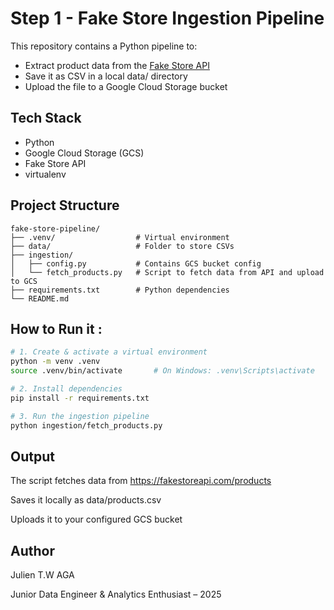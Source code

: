 # Step 1 - Fake Store Ingestion Pipeline

This repository contains a Python pipeline to:

- Extract product data from the [Fake Store API](https://fakestoreapi.com/)
- Save it as CSV in a local data/ directory
- Upload the file to a Google Cloud Storage bucket


## Tech Stack
- Python
- Google Cloud Storage (GCS)
- Fake Store API
- virtualenv

## Project Structure

```
fake-store-pipeline/
├── .venv/                  # Virtual environment
├── data/                   # Folder to store CSVs
├── ingestion/
│   ├── config.py           # Contains GCS bucket config
│   └── fetch_products.py   # Script to fetch data from API and upload to GCS
├── requirements.txt        # Python dependencies
└── README.md        
```

## How to Run it :

```bash
# 1. Create & activate a virtual environment
python -m venv .venv
source .venv/bin/activate       # On Windows: .venv\Scripts\activate

# 2. Install dependencies
pip install -r requirements.txt

# 3. Run the ingestion pipeline
python ingestion/fetch_products.py
```

## Output
The script fetches data from https://fakestoreapi.com/products

Saves it locally as data/products.csv

Uploads it to your configured GCS bucket


## Author
Julien T.W AGA 

Junior Data Engineer & Analytics Enthusiast – 2025

